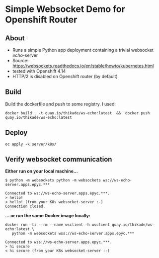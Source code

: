 # Simple Websocket Demo for Openshift Router
## About
- Runs a simple Python app deployment containing a trivial websocket *echo*-server 
- Source: https://websockets.readthedocs.io/en/stable/howto/kubernetes.html
- tested with Openshift 4.14
- HTTP/2 is disabled on Openshift router (by default)

## Build
Build the dockerfile and push to some registry. I used: 
```
docker build . -t quay.io/thikade/ws-echo:latest  &&  docker push quay.io/thikade/ws-echo:latest
```

## Deploy
```
oc apply -k server/k8s/
```

## Verify websocket communication
**Either run on your local machine...**
```
$ python -m websockets python -m websockets ws://ws-echo-server.apps.epyc.***

Connected to ws://ws-echo-server.apps.epyc.***.
> hello!
< hello! (from your K8s websocket-server :-)
Connection closed.
```


**... or run the same Docker image locally:**
```
docker run -ti --rm --name wsclient -h wsclient quay.io/thikade/ws-echo:latest \
   python -m websockets wss://ws-echo-server.apps.epyc.***

Connected to wss://ws-echo-server.apps.epyc.***.
> hi secure
< hi secure (from your K8s websocket-server :-)
```
